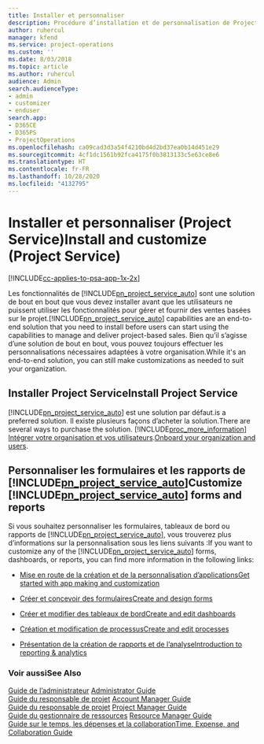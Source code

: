 ```yaml
---
title: Installer et personnaliser
description: Procédure d’installation et de personnalisation de Project Service
author: ruhercul
manager: kfend
ms.service: project-operations
ms.custom: ''
ms.date: 8/03/2018
ms.topic: article
ms.author: ruhercul
audience: Admin
search.audienceType:
- admin
- customizer
- enduser
search.app:
- D365CE
- D365PS
- ProjectOperations
ms.openlocfilehash: ca09cad3d3a54f4210bd4d2bd37ea0b14d451e29
ms.sourcegitcommit: 4cf1dc1561b92fca4175f0b3813133c5e63ce8e6
ms.translationtype: HT
ms.contentlocale: fr-FR
ms.lasthandoff: 10/28/2020
ms.locfileid: "4132795"
---
```

# <a name="install-and-customize-project-service"></a><span data-ttu-id="048c6-103">Installer et personnaliser (Project Service)</span><span class="sxs-lookup"><span data-stu-id="048c6-103">Install and customize (Project Service)</span></span>

[!INCLUDE[cc-applies-to-psa-app-1x-2x](../includes/cc-applies-to-psa-app-1x-2x.md)]

<span data-ttu-id="048c6-104">Les fonctionnalités de [!INCLUDE[pn_project_service_auto](../includes/pn-project-service-auto.md)] sont une solution de bout en bout que vous devez installer avant que les utilisateurs ne puissent utiliser les fonctionnalités pour gérer et fournir des ventes basées sur le projet.</span><span class="sxs-lookup"><span data-stu-id="048c6-104">[!INCLUDE[pn_project_service_auto](../includes/pn-project-service-auto.md)] capabilities are an end-to-end solution that you need to install before users can start using the capabilities to manage and deliver project-based sales.</span></span> <span data-ttu-id="048c6-105">Bien qu’il s’agisse d’une solution de bout en bout, vous pouvez toujours effectuer les personnalisations nécessaires adaptées à votre organisation.</span><span class="sxs-lookup"><span data-stu-id="048c6-105">While it's an end-to-end solution, you can still make customizations as needed to suit your organization.</span></span>  
<!-- TODO: I expect to find the information on how to get and install this here. Please find that and add it here. Same for Project Service.--> 
  
## <a name="install-project-service"></a><span data-ttu-id="048c6-106">Installer Project Service</span><span class="sxs-lookup"><span data-stu-id="048c6-106">Install Project Service</span></span>  
 [!INCLUDE[pn_project_service_auto](../includes/pn-project-service-auto.md)] <span data-ttu-id="048c6-107">est une solution par défaut.</span><span class="sxs-lookup"><span data-stu-id="048c6-107">is a preferred solution.</span></span> <span data-ttu-id="048c6-108">Il existe plusieurs façons d’acheter la solution.</span><span class="sxs-lookup"><span data-stu-id="048c6-108">There are several ways to purchase the solution.</span></span> [!INCLUDE[proc_more_information](../includes/proc-more-information.md)] <span data-ttu-id="048c6-109">[Intégrer votre organisation et vos utilisateurs](https://docs.microsoft.com/dynamics365/customerengagement/on-premises/admin/onboard-your-organization-and-users-to-dynamics-365-online).</span><span class="sxs-lookup"><span data-stu-id="048c6-109">[Onboard your organization and users](https://docs.microsoft.com/dynamics365/customerengagement/on-premises/admin/onboard-your-organization-and-users-to-dynamics-365-online).</span></span>  
  
## <a name="customize-pn_project_service_auto-forms-and-reports"></a><span data-ttu-id="048c6-110">Personnaliser les formulaires et les rapports de [!INCLUDE[pn_project_service_auto](../includes/pn-project-service-auto.md)]</span><span class="sxs-lookup"><span data-stu-id="048c6-110">Customize [!INCLUDE[pn_project_service_auto](../includes/pn-project-service-auto.md)] forms and reports</span></span>  
 <span data-ttu-id="048c6-111">Si vous souhaitez personnaliser les formulaires, tableaux de bord ou rapports de [!INCLUDE[pn_project_service_auto](../includes/pn-project-service-auto.md)], vous trouverez plus d’informations sur la personnalisation sous les liens suivants :</span><span class="sxs-lookup"><span data-stu-id="048c6-111">If you want to customize any of the [!INCLUDE[pn_project_service_auto](../includes/pn-project-service-auto.md)] forms, dashboards, or reports, you can find more information in the following links:</span></span>  
  
- [<span data-ttu-id="048c6-112">Mise en route de la création et de la personnalisation d’applications</span><span class="sxs-lookup"><span data-stu-id="048c6-112">Get started with app making and customization</span></span>](https://docs.microsoft.com/dynamics365/customerengagement/on-premises/customize/getting-started-customization)  
  
- [<span data-ttu-id="048c6-113">Créer et concevoir des formulaires</span><span class="sxs-lookup"><span data-stu-id="048c6-113">Create and design forms</span></span>](https://docs.microsoft.com/dynamics365/customerengagement/on-premises/customize/create-design-forms)  
  
- [<span data-ttu-id="048c6-114">Créer et modifier des tableaux de bord</span><span class="sxs-lookup"><span data-stu-id="048c6-114">Create and edit dashboards</span></span>](https://docs.microsoft.com/dynamics365/customerengagement/on-premises/customize/create-edit-dashboards)  
  
- [<span data-ttu-id="048c6-115">Création et modification de processus</span><span class="sxs-lookup"><span data-stu-id="048c6-115">Create and edit processes</span></span>](https://docs.microsoft.com/dynamics365/customerengagement/on-premises/customize/guide-staff-through-common-tasks-processes)  
  
- [<span data-ttu-id="048c6-116">Présentation de la création de rapports et de l’analyse</span><span class="sxs-lookup"><span data-stu-id="048c6-116">Introduction to reporting & analytics</span></span>](https://docs.microsoft.com/dynamics365/customerengagement/on-premises/analytics/reporting-analytics-with-dynamics-365)  
  
### <a name="see-also"></a><span data-ttu-id="048c6-117">Voir aussi</span><span class="sxs-lookup"><span data-stu-id="048c6-117">See Also</span></span>  
 <span data-ttu-id="048c6-118">[Guide de l’administrateur](../psa/admin-guide.md) </span><span class="sxs-lookup"><span data-stu-id="048c6-118">[Administrator Guide](../psa/admin-guide.md) </span></span>  
 <span data-ttu-id="048c6-119">[Guide du responsable de projet](../psa/account-manager-guide.md) </span><span class="sxs-lookup"><span data-stu-id="048c6-119">[Account Manager Guide](../psa/account-manager-guide.md) </span></span>  
 <span data-ttu-id="048c6-120">[Guide du responsable de projet](../psa/project-manager-guide.md) </span><span class="sxs-lookup"><span data-stu-id="048c6-120">[Project Manager Guide](../psa/project-manager-guide.md) </span></span>  
 <span data-ttu-id="048c6-121">[Guide du gestionnaire de ressources](../psa/resource-manager-guide.md) </span><span class="sxs-lookup"><span data-stu-id="048c6-121">[Resource Manager Guide](../psa/resource-manager-guide.md) </span></span>  
 [<span data-ttu-id="048c6-122">Guide sur le temps, les dépenses et la collaboration</span><span class="sxs-lookup"><span data-stu-id="048c6-122">Time, Expense, and Collaboration Guide</span></span>](../psa/time-expense-collaboration-guide.md)
